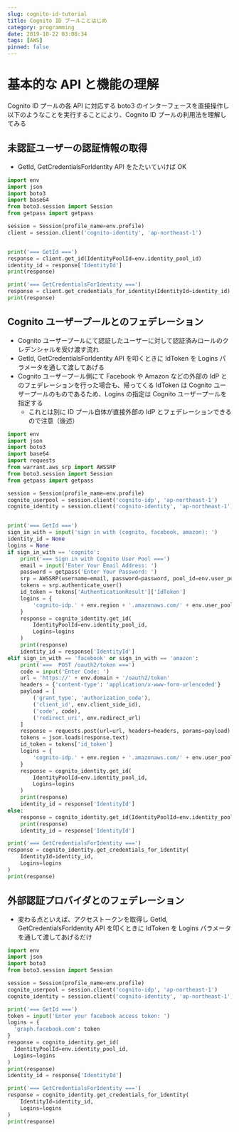 ```yaml
---
slug: cognito-id-tutorial
title: Cognito ID プールことはじめ
category: programming
date: 2019-10-22 03:08:34
tags: [AWS]
pinned: false
---
```


# 基本的な API と機能の理解

Cognito ID プールの各 API に対応する boto3 のインターフェースを直接操作し以下のようなことを実行することにより、Cognito ID プールの利用法を理解してみる

## 未認証ユーザーの認証情報の取得

- GetId, GetCredentialsForIdentity API をたたいていけば OK

```python
import env
import json
import boto3
import base64
from boto3.session import Session
from getpass import getpass

session = Session(profile_name=env.profile)
client = session.client('cognito-identity', 'ap-northeast-1')


print('=== GetId ===')
response = client.get_id(IdentityPoolId=env.identity_pool_id)
identity_id = response['IdentityId']
print(response)

print('=== GetCredentialsForIdentity ===')
response = client.get_credentials_for_identity(IdentityId=identity_id)
print(response)
```

## Cognito ユーザープールとのフェデレーション

- Cognito ユーザープールにて認証したユーザーに対して認証済みロールのクレデンシャルを受け渡す流れ
- GetId, GetCredentialsForIdentity API を叩くときに IdToken を Logins パラメータを通して渡してあげる
- Cognito ユーザープール側にて Facebook や Amazon などの外部の IdP とのフェデレーションを行った場合も、帰ってくる IdToken は Cognito ユーザープールのものであるため、Logins の指定は Cognito ユーザープールを指定する
  - これとは別に ID プール自体が直接外部の IdP とフェデレーションできるので注意（後述）

```python
import env
import json
import boto3
import base64
import requests
from warrant.aws_srp import AWSSRP
from boto3.session import Session
from getpass import getpass

session = Session(profile_name=env.profile)
cognito_userpool = session.client('cognito-idp', 'ap-northeast-1')
cognito_identity = session.client('cognito-identity', 'ap-northeast-1')


print('=== GetId ===')
sign_in_with = input('sign in with (cognito, facebook, amazon): ')
identity_id = None
logins = None
if sign_in_with == 'cognito':
    print('=== Sign in with Cognito User Pool ===')
    email = input('Enter Your Email Address: ')
    password = getpass('Enter Your Password: ')
    srp = AWSSRP(username=email, password=password, pool_id=env.user_pool_id, client_id=env.client_side_id, client=cognito_userpool)
    tokens = srp.authenticate_user()
    id_token = tokens['AuthenticationResult']['IdToken']
    logins = {
        'cognito-idp.' + env.region + '.amazonaws.com/' + env.user_pool_id: id_token
    }
    response = cognito_identity.get_id(
        IdentityPoolId=env.identity_pool_id,
        Logins=logins
    )
    print(response)
    identity_id = response['IdentityId']
elif sign_in_with == 'facebook' or sign_in_with == 'amazon':
    print('===  POST /oauth2/token ===')
    code = input('Enter Code: ')
    url = 'https://' + env.domain + '/oauth2/token'
    headers = {'content-type': 'application/x-www-form-urlencoded'}
    payload = [
        ('grant_type', 'authorization_code'),
        ('client_id', env.client_side_id),
        ('code', code),
        ('redirect_uri', env.redirect_url)
    ]
    response = requests.post(url=url, headers=headers, params=payload)
    tokens = json.loads(response.text)
    id_token = tokens['id_token']
    logins = {
        'cognito-idp.' + env.region + '.amazonaws.com/' + env.user_pool_id: id_token
    }
    response = cognito_identity.get_id(
        IdentityPoolId=env.identity_pool_id,
        Logins=logins
    )
    print(response)
    identity_id = response['IdentityId']
else:
    response = cognito_identity.get_id(IdentityPoolId=env.identity_pool_id)
    print(response)
    identity_id = response['IdentityId']

print('=== GetCredentialsForIdentity ===')
response = cognito_identity.get_credentials_for_identity(
    IdentityId=identity_id,
    Logins=logins
)
print(response)
```

## 外部認証プロバイダとのフェデレーション

- 変わる点といえば、アクセストークンを取得し GetId, GetCredentialsForIdentity API を叩くときに IdToken を Logins パラメータを通して渡してあげるだけ

```python
import env
import json
import boto3
from boto3.session import Session

session = Session(profile_name=env.profile)
cognito_userpool = session.client('cognito-idp', 'ap-northeast-1')
cognito_identity = session.client('cognito-identity', 'ap-northeast-1')

print('=== GetId ===')
token = input('Enter your facebook access token: ')
logins = {
  'graph.facebook.com': token
}
response = cognito_identity.get_id(
  IdentityPoolId=env.identity_pool_id,
  Logins=logins
)
print(response)
identity_id = response['IdentityId']

print('=== GetCredentialsForIdentity ===')
response = cognito_identity.get_credentials_for_identity(
    IdentityId=identity_id,
    Logins=logins
)
print(response)
```
